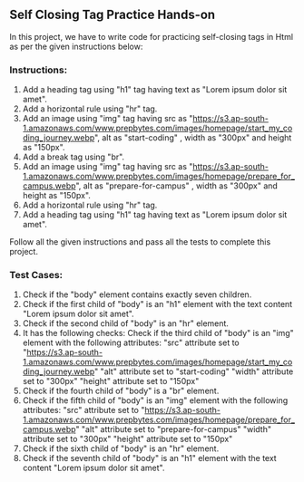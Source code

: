 ## Self Closing Tag Practice Hands-on

In this project, we have to write code for practicing self-closing tags in Html as per the given instructions below:

### Instructions:

1. Add a heading tag using "h1" tag having text as  "Lorem ipsum dolor sit amet".
2. Add a horizontal rule using "hr" tag.
3. Add an image using "img" tag having src as "https://s3.ap-south-1.amazonaws.com/www.prepbytes.com/images/homepage/start_my_coding_journey.webp", alt as "start-coding" , width as "300px" and height as "150px".
4. Add a break tag using "br".
5. Add an image using "img" tag having src as "https://s3.ap-south-1.amazonaws.com/www.prepbytes.com/images/homepage/prepare_for_campus.webp", alt as "prepare-for-campus" , width as "300px" and height as "150px".
6. Add a horizontal rule using "hr" tag.
7. Add a heading tag using "h1" tag having text as  "Lorem ipsum dolor sit amet".

Follow all the given instructions and pass all the tests to complete this project.

### Test Cases:

1. Check if the "body" element contains exactly seven children.
2. Check if the first child of "body" is an "h1" element with the text content "Lorem ipsum dolor sit amet".
3. Check if the second child of "body" is an "hr" element.
4. It has the following checks:
Check if the third child of "body" is an "img" element with the following attributes:
"src" attribute set to "https://s3.ap-south-1.amazonaws.com/www.prepbytes.com/images/homepage/start_my_coding_journey.webp"
"alt" attribute set to "start-coding"
"width" attribute set to "300px"
"height" attribute set to "150px"
5. Check if the fourth child of "body" is a "br" element.
6. Check if the fifth child of "body" is an "img" element with the following attributes:
"src" attribute set to "https://s3.ap-south-1.amazonaws.com/www.prepbytes.com/images/homepage/prepare_for_campus.webp"
"alt" attribute set to "prepare-for-campus"
"width" attribute set to "300px"
"height" attribute set to "150px"
7. Check if the sixth child of "body" is an "hr" element.
8. Check if the seventh child of "body" is an "h1" element with the text content "Lorem ipsum dolor sit amet".